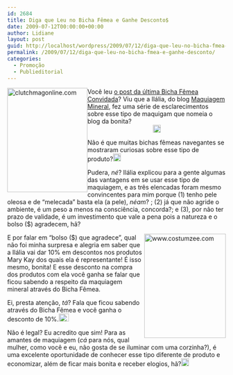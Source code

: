 ```yaml
---
id: 2684
title: Diga que Leu no Bicha Fêmea e Ganhe Desconto$
date: 2009-07-12T00:00:00+00:00
author: Lidiane
layout: post
guid: http://localhost/wordpress/2009/07/12/diga-que-leu-no-bicha-fmea-e-ganhe-desconto/
permalink: /2009/07/12/diga-que-leu-no-bicha-fmea-e-ganhe-desconto/
categories:
  - Promoção
  - Publieditorial
---
```

[<img style="display: inline; margin-left: 0; margin-right: 0; border-width: 0;" title="clutchmagonline.com" src="http://www.trololodemulher.com.br/blog/wp-content/uploads/2009/07/clutchmagonline-com_thumb.jpg" border="0" alt="clutchmagonline.com" width="185" height="240" align="left" />](http://www.trololodemulher.com.br/blog/wp-content/uploads/2009/07/clutchmagonline-com.jpg) Você leu <a href="http://www.trololodemulher.com.br/2009/07/08/bicha-fmea-convidada-8/" target="_blank">o post da última Bicha Fêmea Convidada</a>? Viu que a Ilália, do blog <a href="http://maquiagemmineral.blogspot.com/" target="_blank">Maquiagem Mineral</a>, fez uma série de esclarecimentos sobre esse tipo de maquigam que nomeia o blog da bonita?[<img style="display: block; float: none; margin-left: auto; margin-right: auto;" title="EmoticonHappy" src="http://www.trololodemulher.com.br/blog/wp-content/uploads/2009/07/emoticonhappy_thumb9.gif" alt="EmoticonHappy" width="18" height="18" />](http://www.trololodemulher.com.br/blog/wp-content/uploads/2009/07/emoticonhappy9.gif)

Não é que muitas bichas fêmeas navegantes se mostraram curiosas sobre esse tipo de produto?[<img style="display: inline;" title="EmoticonCool" src="http://www.trololodemulher.com.br/blog/wp-content/uploads/2009/07/emoticoncool_thumb2.gif" alt="EmoticonCool" width="18" height="18" />](http://www.trololodemulher.com.br/blog/wp-content/uploads/2009/07/emoticoncool2.gif)

Pudera, _né_? Ilália explicou para a gente algumas das vantagens em se usar esse tipo de maquiagem, e as três elencadas foram mesmo convincentes para mim porque (1) tenho pele oleosa e de “melecada” basta ela (a pele), _néam_? ; (2) já que não agride o ambiente, é um peso a menos na consciência, concorda?; e (3), por não ter prazo de validade, é um investimento que vale a pena pois a natureza e o bolso ($) agradecem, hã?![<img style="display: inline;" title="EmoticonWink" src="http://www.trololodemulher.com.br/blog/wp-content/uploads/2009/07/emoticonwink_thumb8.gif" alt="EmoticonWink" width="18" height="18" />](http://www.trololodemulher.com.br/blog/wp-content/uploads/2009/07/emoticonwink8.gif)

[<img style="display: inline; margin-left: 0; margin-right: 0; border-width: 0;" title="www.costumzee.com" src="http://www.trololodemulher.com.br/blog/wp-content/uploads/2009/07/www-costumzee-com_thumb.gif" border="0" alt="www.costumzee.com" width="188" height="240" align="right" />](http://www.trololodemulher.com.br/blog/wp-content/uploads/2009/07/www-costumzee-com.gif) E por falar em “bolso ($) que agradece”, qual não foi minha surpresa e alegria em saber que a Ilália vai dar 10% em descontos nos produtos Mary Kay dos quais ela é representante! É isso mesmo, bonita! E esse desconto na compra dos produtos com ela você ganha se falar que ficou sabendo a respeito da maquiagem mineral através do Bicha Fêmea.

Ei, presta atenção, _tá_? Fala que ficou sabendo através do Bicha Fêmea e você ganha o desconto de 10%.[<img style="display: inline;" title="EmoticonThumbsUp" src="http://www.trololodemulher.com.br/blog/wp-content/uploads/2009/07/emoticonthumbsup_thumb5.gif" alt="EmoticonThumbsUp" width="23" height="18" />](http://www.trololodemulher.com.br/blog/wp-content/uploads/2009/07/emoticonthumbsup5.gif)

Não é legal? Eu acredito que sim! Para as amantes de maquiagem (_cá_ para nós, qual mulher, como você e eu, não gosta de se iluminar com uma corzinha?), é uma excelente oportunidade de conhecer esse tipo diferente de produto e economizar, além de ficar mais bonita e receber elogios, hã?[<img style="display: inline;" title="EmoticonBigSmile" src="http://www.trololodemulher.com.br/blog/wp-content/uploads/2009/07/emoticonbigsmile_thumb7.gif" alt="EmoticonBigSmile" width="18" height="18" />](http://www.trololodemulher.com.br/blog/wp-content/uploads/2009/07/emoticonbigsmile7.gif)